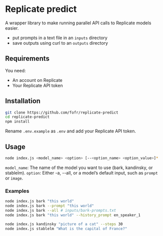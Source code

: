 # Replicate predict

A wrapper library to make running parallel API calls to Replicate models easier.

- put prompts in a text file in an `inputs` directory
- save outputs using curl to an `outputs` directory

## Requirements

You need:

- An account on Replicate
- Your Replicate API token

## Installation

```sh
git clone https://github.com/fofr/replicate-predict
cd replicate-predict
npm install
```

Rename `.env.example` as `.env` and add your Replicate API token.

## Usage

```sh
node index.js <model_name> <option> [--<option_name> <option_value>]*
```

`model_name`: The name of the model you want to use (bark, kandinsky, or stablelm).
`option`: Either -a, --all, or a model’s default input, such as `prompt` or `image`.

### Examples

```sh
node index.js bark "this world"
node index.js bark --prompt "this world"
node index.js bark --all # inputs/bark-prompts.txt
node index.js bark "this world" --history_prompt en_speaker_1

node index.js kandinsky "picture of a cat" --steps 30
node index.js stablelm "What is the capital of France?"
```
